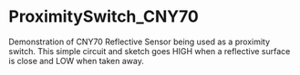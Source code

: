 # ProximitySwitch_CNY70
Demonstration of CNY70 Reflective Sensor being used as a proximity switch.  This simple circuit and sketch goes HIGH when a reflective surface is close and LOW when taken away.
